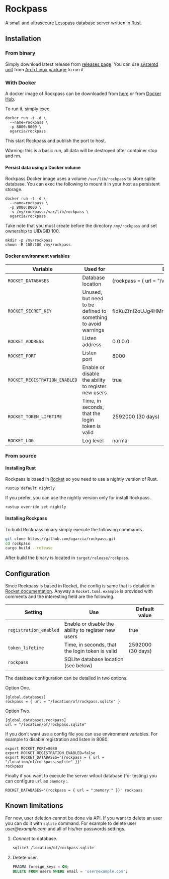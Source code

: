 # Rockpass

A small and ultrasecure [Lesspass][1] database server written in [Rust][2].

[1]: https://lesspass.com/
[2]: https://www.rust-lang.org/

## Installation

### From binary

Simply download latest release from [releases page][releases]. You can use
[systemd unit][unit] from [Arch Linux package][package] to run it.

[releases]: https://github.com/ogarcia/rockpass/releases
[unit]: https://aur.archlinux.org/cgit/aur.git/tree/rockpass.service?h=rockpass
[package]: https://aur.archlinux.org/packages/rockpass

### With Docker

A docker image of Rockpass can be downloaded from [here][ghcr] or from
[Docker Hub][hub].

To run it, simply exec.
```
docker run -t -d \
  --name=rockpass \
  -p 8000:8000 \
  ogarcia/rockpass
```

This start Rockpass and publish the port to host.

Warning: this is a basic run, all data will be destroyed after container
stop and rm.

[ghcr]: https://github.com/users/ogarcia/packages/container/package/rockpass
[hub]: https://hub.docker.com/repository/docker/ogarcia/rockpass

#### Persist data using a Docker volume

Rockpass Docker image uses a volume `/var/lib/rockpass` to store sqlite
database. You can exec the following to mount it in your host as persistent
storage.
```
docker run -t -d \
  --name=rockpass \
  -p 8000:8000 \
  -v /my/rockpass:/var/lib/rockpass \
  ogarcia/rockpass
```

Take note that you must create before the directory `/my/rockpass` and set
ownership to UID/GID 100.
```
mkdir -p /my/rockpass
chown -R 100:100 /my/rockpass
```

#### Docker environment variables

| Variable | Used for | Default value |
| --- | --- | --- |
| `ROCKET_DATABASES` | Database location | {rockpass = { url = \"/var/lib/rockpass/rockpass.sqlite\" }} |
| `ROCKET_SECRET_KEY` | Unused, but need to be defined to something to avoid warnings | fIdKuZfnI2oUJg4HMrKB7RTXxXS5B2Yw9D5RpOaKciI= |
| `ROCKET_ADDRESS` | Listen address | 0.0.0.0 |
| `ROCKET_PORT` | Listen port | 8000 |
| `ROCKET_REGISTRATION_ENABLED` | Enable or disable the ability to register new users | true |
| `ROCKET_TOKEN_LIFETIME` | Time, in seconds, that the login token is valid | 2592000 (30 days) |
| `ROCKET_LOG` | Log level | normal |

### From source

#### Installing Rust

Rockpass is based in [Rocket][3] so you need to use a nightly version of
Rust.
```
rustup default nightly
```

If you prefer, you can use the nightly version only for install Rockpass.
```
rustup override set nightly
```

[3]: https://rocket.rs/

#### Installing Rockpass

To build Rockpass binary simply execute the following commands.
```sh
git clone https://github.com/ogarcia/rockpass.git
cd rockpass
cargo build --release
```

After build the binary is located in `target/release/rockpass`.

## Configuration

Since Rockpass is based in Rocket, the config is same that is detailed in
[Rocket documentation][4]. Anyway a `Rocket.toml.example` is provided with
comments and the interesting field are the following.

| Setting | Use | Default value |
| --- | --- | --- |
| `registration_enabled` | Enable or disable the ability to register new users | true |
| `token_lifetime` | Time, in seconds, that the login token is valid | 2592000 (30 days) |
| `rockpass` | SQLite database location (see below) | |

The database configuration can be detailed in two options.

Option One.
```
[global.databases]
rockpass = { url = "/location/of/rockpass.sqlite" }
```

Option Two.
```
[global.databases.rockpass]
url = "/location/of/rockpass.sqlite"
```

If you don't want use a config file you can use environment variables. For
example to disable registration and listen in 8080.
```
export ROCKET_PORT=8080
export ROCKET_REGISTRATION_ENABLED=false
export ROCKET_DATABASES='{rockpass = { url = "/location/of/rockpass.sqlite" }}'
rockpass
```

Finally if you want to execute the server witout database (for testing) you
can configure `url` as `:memory:`.
```
ROCKET_DATABASES='{rockpass = { url = ":memory:" }}' rockpass
```

[4]: https://rocket.rs/v0.4/guide/configuration/

## Known limitations

For now, user deletion cannot be done via API. If you want to delete an user
you can do it with `sqlite` command. For example to delete user
_user@example.com_ and all of his/her passwords settings.

1. _Connect_ to database.
   ```sh
   sqlite3 /location/of/rockpass.sqlite
   ```
2. Detete user.
   ```sql
   PRAGMA foreign_keys = ON;
   DELETE FROM users WHERE email = 'user@example.com';
   ```
